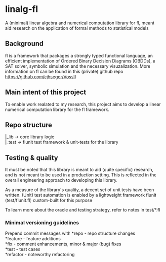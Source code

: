 # linalg-fl
A (minimal) linear algebra and numerical computation library for fl, meant aid research on the application of formal methods to statistical models

## Background
fl is a framework that packages a strongly typed functional language, an efficient implementation of Ordered Binary Decision Diagrams (OBDDs), a SAT solver, symbolic simulation and the necessary visuzalization.
More information on fl can be found in this (private) github repo https://github.com/cjhseger/VossII

## Main intent of this project
To enable work realated to my research, this project aims to develop a linear numerical computation library for the fl framework.

## Repo structure

|_lib	-> core library logic  
|_test	-> flunit test framework & unit-tests for the library  

## Testing & quality

It must be noted that this library is meant to aid (quite specific) research, and is not meant to be used in a production setting. This is reflected in the overall engineering approach to  developing this library.  

As a measure of the library's quality, a decent set of unit tests have been written. (Unit) test automation is enabled by a lightweight framework flunit (test/flunit.fl) custom-built for this purpose  

To learn more about the oracle and testing strategy, refer to notes in test/*.fl  

### Minimal versioning guidelines
Prepend commit messages with 
*repo	 - repo structure changes  
*feature  - feature additions  
*fix	 - comment enhancements, minor & major (bug) fixes  
*test	 - test cases  
*refactor - noteworthy refactoring  
